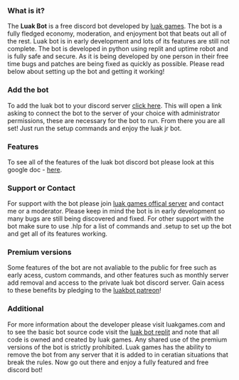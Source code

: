 ### What is it?

The **Luak Bot** is a free discord bot developed by [luak games](https://www.luakgames.com/). The bot is a fully fledged economy, moderation, and enjoyment bot that beats out all of the rest. Luak bot is in early development and lots of its features are still not complete. The bot is developed in python using replit and uptime robot and is fully safe and secure. As it is being developed by one person in their free time bugs and patches are being fixed as quickly as possible. Please read below about setting up the bot and getting it working!

### Add the bot

To add the luak bot to your discord server [click here](https://discord.com/oauth2/authorize?client_id=830185261898924092&permissions=8&scope=bot). This will open a link asking to connect the bot to the server of your choice with administrator permissions, these are necessary for the bot to run. From there you are all set! Just run the setup commands and enjoy the luak jr bot.

### Features

To see all of the features of the luak bot discord bot please look at this google doc - [here](https://docs.google.com/document/d/1f8QritGxEtFShgDezvsrntMPqQSvnubdTaZMeb-QB1c/edit?usp=sharing).

### Support or Contact

For support with the bot please join [luak games offical server](https://discord.com/invite/CgHutVyMnm) and contact me or a moderator. Please keep in mind the bot is in early development so many bugs are still being discovered and fixed. For other support with the bot make sure to use .hlp for a list of commands and .setup to set up the bot and get all of its features working.

### Premium versions

Some features of the bot are not avaliable to the public for free such as early acess, custom commands, and other features such as monthly server add removal and access to the private luak bot discord server. Gain acess to these benefits by pledging to the [luakbot patreon](https://www.patreon.com/luakbot)!

### Additional

For more information about the developer please visit luakgames.com and to see the basic bot source code visit the [luak bot replit](https://replit.com/@luakgames/luak-bot#main.py) and note that all code is owned and created by luak games. Any shared use of the premium versions of the bot is strictly prohibited. Luak games has the ability to remove the bot from any server that it is added to in ceratian situations that break the rules. Now go out there and enjoy a fully featured and free discord bot!
